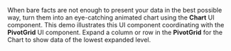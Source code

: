 When bare facts are not enough to&nbsp;present your data in&nbsp;the best possible way, turn them into an&nbsp;eye-catching animated chart using the **Chart** UI component. This demo illustrates this UI component coordinating with the **PivotGrid** UI component. Expand a&nbsp;column or&nbsp;row in&nbsp;the **PivotGrid** for the Chart to&nbsp;show data of&nbsp;the lowest expanded level.